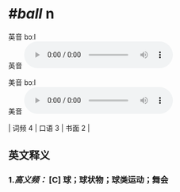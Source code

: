# ***\#ball*** n
英音 bɔːl  
英音
<audio src="./media/ball-B.aac" controls="controls"></audio>

美音 bɔːl  
美音
<audio src="./media/ball.aac" controls="controls"></audio>



| 词频 4 | 口语 3 | 书面 2 |  

英文释义
---
### 1.*高义频：* **[C] 球；球状物；球类运动；舞会**  


